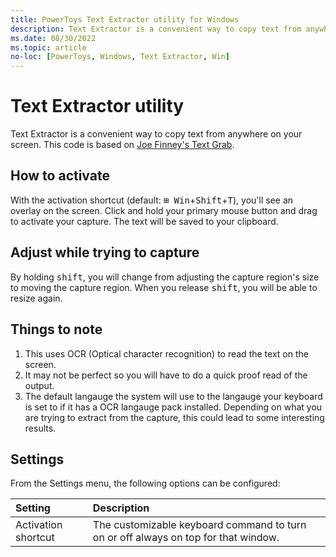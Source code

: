 ```yaml
---
title: PowerToys Text Extractor utility for Windows
description: Text Extractor is a convenient way to copy text from anywhere on your screen.
ms.date: 08/30/2022
ms.topic: article
no-loc: [PowerToys, Windows, Text Extractor, Win]
---
```


# Text Extractor utility

Text Extractor is a convenient way to copy text from anywhere on your screen. This code is based on [Joe Finney's Text Grab](https://github.com/TheJoeFin/Text-Grab).

## How to activate

With the activation shortcut (default: <kbd>⊞ Win</kbd>+<kbd>Shift</kbd>+<kbd>T</kbd>), you'll see an overlay on the screen. Click and hold your primary mouse button and drag to activate your capture. The text will be saved to your clipboard.

## Adjust while trying to capture

By holding <kbd>shift</kbd>, you will change from adjusting the capture region's size to moving the capture region. When you release <kbd>shift</kbd>, you will be able to resize again.

## Things to note

1. This uses OCR (Optical character recognition) to read the text on the screen.  
2. It may not be perfect so you will have to do a quick proof read of the output.
3. The default langauge the system will use to the langauge your keyboard is set to if it has a OCR langauge pack installed. Depending on what you are trying to extract from the capture, this could lead to some interesting results.

## Settings

From the Settings menu, the following options can be configured:

| Setting | Description |
| :--- | :--- |
| Activation shortcut | The customizable keyboard command to turn on or off always on top for that window. |
